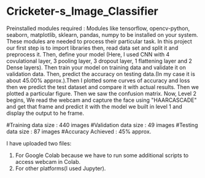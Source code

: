 # Cricketer-s_Image_Classifier
Preinstalled modules required : Modules like tensorflow, opencv-python, seaborn, matplotlib, sklearn, pandas, numpy to be installed on your system.
These modules are needed to process their particular task.
In this project our first step is to import libraries then, read data set and split it and preprocess it. Then, define your model (Here, I used CNN with 4 covulational layer, 3 pooling layer, 3 dropout layer, 1 flattening layer and 2 Dense layers).
Then train your model on training data and validate it on validation data. Then, predict the accuracy on testing data.(In my case it is about 45.00% approx.).Then I plotted some curves of accuracy and loss then we predict the test dataset and compare it with actual results. Then we plotted a particular figure. Then we saw the confusion matrix. 
Now, Level 2 begins, We read the webcam and capture the face using "HAARCASCADE" and get that frame and predict it with the model we built in level 1 and display the output to he frame.

#Training data size : 440 images
#Validation data size : 49 images
#Testing data size : 87 images
#Accuracy Achieved : 45% approx.

I have uploaded two files:
1. For Google Colab because we have to run some additional scripts to access webcam in Colab.
2. For other platforms(I used Jupyter).
